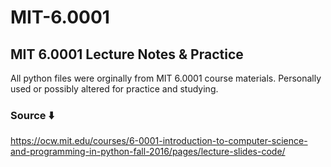 # MIT-6.0001
## MIT 6.0001 Lecture Notes &amp; Practice
All python files were orginally from MIT 6.0001 course materials. Personally used or possibly altered for practice and studying.

### Source ⬇️
https://ocw.mit.edu/courses/6-0001-introduction-to-computer-science-and-programming-in-python-fall-2016/pages/lecture-slides-code/
